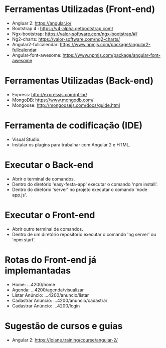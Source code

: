# Ferramentas Utilizadas (Front-end)
- Angluar 2: https://angular.io/
- Bootstrap 4 : https://v4-alpha.getbootstrap.com/
- Ngx-bootstrap: https://valor-software.com/ngx-bootstrap/#/
- Ng2-charts: https://valor-software.com/ng2-charts/
- Angular2-fullcalendar: https://www.npmjs.com/package/angular2-fullcalendar
- Angular-font-awesome: https://www.npmjs.com/package/angular-font-awesome

# Ferramentas Utilizadas (Back-end)
- Express: http://expressjs.com/pt-br/
- MongoDB: https://www.mongodb.com/
- Mongoose: http://mongoosejs.com/docs/guide.html

# Ferramenta de codificação (IDE)
- Visual Studio.
- Instalar os plugins para trabalhar com Angular 2 e HTML.

# Executar o Back-end
- Abrir o terminal de comandos.
- Dentro do diretório 'easy-festa-app' executar o comando 'npm install'.
- Dentro do diretório 'server' no projeto executar o comando 'node app.js'.

# Executar o Front-end
- Abrir outro terminal de comandos.
- Dentro de um diretório repositório executar o comando 'ng server' ou 'npm start'.

# Rotas do Front-end já implemantadas
- Home: ...4200/home
- Agenda: ...4200/agenda/visualizar
- Listar Anúncio: ...4200/anuncio/listar
- Cadastrar Anúncio: ...4200/anuncio/cadastrar
- Cadastrar Anúncio: ...4200/login

# Sugestão de cursos e guias
- Angular 2: https://loiane.training/course/angular-2/
